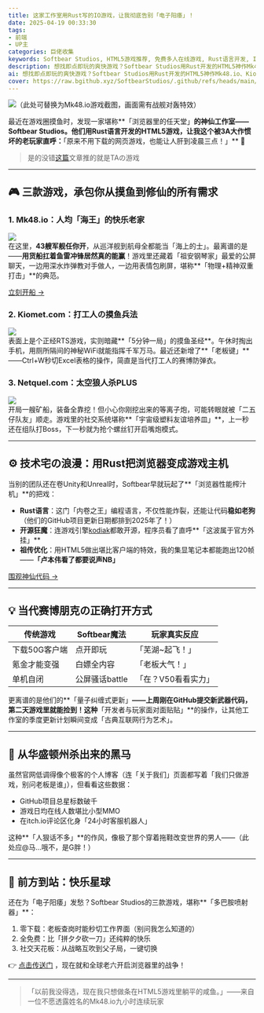 ```yaml
---
title: 这家工作室用Rust写的IO游戏，让我彻底告别「电子阳痿」！
date: 2025-04-19 00:33:30
tags:
- 前端
- UP主
categories: 巨佬收集
keywords: Softbear Studios, HTML5游戏推荐, 免费多人在线游戏, Rust语言开发, IO游戏, Mk48.io攻略, Kiomet实时策略, Netquel太空战争, 浏览器游戏, 无需下载游戏, 开源游戏引擎, 网页游戏工作室
description: 想找即点即玩的爽快游戏？Softbear Studios用Rust开发的HTML5神作Mk48.io、Kiomet和Netquel，带你体验「浏览器变游戏主机」的黑科技！零下载、全免费、全球玩家在线对轰，这帮技术宅还开源了游戏代码。拒绝电子阳痿，这篇全网最野的游戏安利告诉你什么叫「摸鱼天花板」！
ai: 想找即点即玩的爽快游戏？Softbear Studios用Rust开发的HTML5神作Mk48.io、Kiomet和Netquel，带你体验「浏览器变游戏主机」的黑科技！零下载、全免费、全球玩家在线对轰，这帮技术宅还开源了游戏代码。拒绝电子阳痿，这篇全网最野的游戏安利告诉你什么叫「摸鱼天花板」！
cover: https://raw.bgithub.xyz/SoftbearStudios/.github/refs/heads/main/banner_themrpancake.png
---
```


![（此处可替换为Mk48.io游戏截图，画面需有战舰对轰特效）](https://img.36krcdn.com/20220510/v2_7d0d0e7a6e9a4c8d8f0c6d8b5c6b6d6d7_img_jpeg?x-oss-process=image/resize,m_lfit,w_600,h_400)  


最近在游戏圈摸鱼时，发现一家堪称**「浏览器里的任天堂」**的神仙工作室——**Softbear Studios**。他们用Rust语言开发的HTML5游戏，让我这个被3A大作惯坏的老玩家直呼：**「原来不用下载的网页游戏，也能让人肝到凌晨三点！」** 🤯

> 是的没错[这篇](https://rhopaper.top/2025/03/23/mk48-io/)文章推的就是TAの游戏

---

## 🎮 三款游戏，承包你从摸鱼到修仙的所有需求

### 1. Mk48.io：人均「海王」的快乐老家
![](https://img.zcool.cn/community/01b8c45f8f9e3fa801215aa09b9a4c.jpg@2o.jpg)  
在这里，**43艘军舰任你开**，从巡洋舰到航母全都能当「海上的士」。最离谱的是——**用货船扛着鱼雷冲锋居然真的能赢**！游戏里还藏着「祖安钢琴家」最爱的公屏聊天，一边用深水炸弹教对手做人，一边用表情包刷屏，堪称**「物理+精神双重打击」**的典范。

[立刻开船 →](https://mk48.io)

### 2. Kiomet.com：打工人の摸鱼兵法
![](https://img95.699pic.com/photo/40110/0566.jpg_wh860.jpg)  
表面上是个正经RTS游戏，实则暗藏**「5分钟一局」的摸鱼圣经**。午休时掏出手机，用厕所隔间的神秘WiFi就能指挥千军万马。最近还新增了**「老板键」**——Ctrl+W秒切Excel表格的操作，简直是当代打工人的赛博防弹衣。

### 3. Netquel.com：太空狼人杀PLUS
![](https://pic3.zhimg.com/v2-3c3e3c3e3c3e3c3e3c3e3c3e3c3e3c3_r.jpg)  
开局一艘矿船，装备全靠挖！但小心你刚挖出来的等离子炮，可能转眼就被「二五仔队友」顺走。游戏里的社交系统堪称**「宇宙级塑料友谊培养皿」**，上一秒还在组队打Boss，下一秒就为抢个螺丝钉开启嘴炮模式。

---

## ⚙️ 技术宅の浪漫：用Rust把浏览器变成游戏主机

当别的团队还在卷Unity和Unreal时，Softbear早就玩起了**「浏览器性能榨汁机」**的把戏：

- **Rust语言**：这门「内卷之王」编程语言，不仅性能炸裂，还能让代码**稳如老狗**（他们的GitHub项目更新日期都排到2025年了！）
- **开源狂魔**：连游戏引擎[kodiak](https://github.com/SoftbearStudios/kodiak)都敢开源，程序员看了直呼**「这波属于官方外挂」**
- **祖传优化**：用HTML5做出堪比客户端的特效，我的集显笔记本都能跑出120帧——**「卢本伟看了都要说声NB」**

[围观神仙代码 →](https://github.com/SoftbearStudios)

---

## 💡 当代赛博朋克の正确打开方式

| 传统游戏        | Softbear魔法         | 玩家真实反应       |
|-----------------|----------------------|--------------------|
| 下载50G客户端   | 点开即玩             | 「芜湖~起飞！」    |
| 氪金才能变强   | 白嫖全内容          | 「老板大气！」     |
| 单机自闭        | 公屏骚话battle      | 「在？V50看看实力」|

更离谱的是他们的**「量子纠缠式更新」**——上周刚在GitHub提交新武器代码，第二天游戏里就能捡到！这种**「开发者与玩家面对面贴贴」**的操作，让其他工作室的季度更新计划瞬间变成「古典互联网行为艺术」。

---

## 🚀 从华盛顿州杀出来的黑马

虽然官网低调得像个极客的个人博客（连「关于我们」页面都写着「我们只做游戏，别问老板是谁」），但看看这些数据：

- GitHub项目总星标数破千
- 游戏日均在线人数堪比小型MMO
- 在itch.io评论区化身「24小时客服机器人」

这种**「人狠话不多」**的作风，像极了那个穿着拖鞋改变世界的男人——（此处应@马...哦不，是G胖！）

---

## 📢 前方到站：快乐星球

还在为「电子阳痿」发愁？Softbear Studios的三款游戏，堪称**「多巴胺喷射器」**：

1. 零下载：老板查岗时能秒切工作界面（别问我怎么知道的）
2. 全免费：比「拼夕夕砍一刀」还纯粹的快乐
3. 社交天花板：从战略互吹到父子局，一键切换

👉 [点击传送门](https://softbear.com) ，现在就和全球老六开启浏览器里的战争！

---

> 「以前我没得选，现在我只想做条在HTML5游戏里躺平的咸鱼。」——来自一位不愿透露姓名的Mk48.io九小时连续玩家
